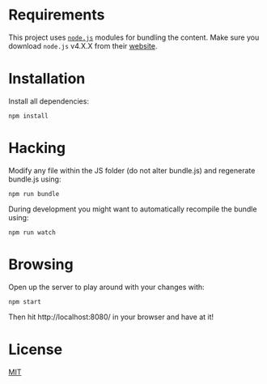 # Requirements
This project uses [`node.js`](https://nodejs.org/) modules for bundling the content.  Make sure you download `node.js` v4.X.X from their [website](https://nodejs.org/en/download/).

# Installation
Install all dependencies:
```
npm install
```

# Hacking
Modify any file within the JS folder (do not alter bundle.js) and regenerate bundle.js using:

```
npm run bundle
```

During development you might want to automatically recompile the bundle using:

```
npm run watch
```

# Browsing
Open up the server to play around with your changes with:

```
npm start
```

Then hit http://localhost:8080/ in your browser and have at it!

# License

[MIT](LICENSE)
